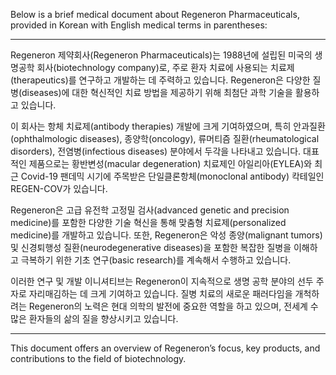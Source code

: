 Below is a brief medical document about Regeneron Pharmaceuticals, provided in Korean with English medical terms in parentheses:

---

Regeneron 제약회사(Regeneron Pharmaceuticals)는 1988년에 설립된 미국의 생명공학 회사(biotechnology company)로, 주로 환자 치료에 사용되는 치료제(therapeutics)를 연구하고 개발하는 데 주력하고 있습니다. Regeneron은 다양한 질병(diseases)에 대한 혁신적인 치료 방법을 제공하기 위해 최첨단 과학 기술을 활용하고 있습니다.

이 회사는 항체 치료제(antibody therapies) 개발에 크게 기여하였으며, 특히 안과질환(ophthalmologic diseases), 종양학(oncology), 류머티즘 질환(rheumatological disorders), 전염병(infectious diseases) 분야에서 두각을 나타내고 있습니다. 대표적인 제품으로는 황반변성(macular degeneration) 치료제인 아일리아(EYLEA)와 최근 Covid-19 팬데믹 시기에 주목받은 단일클론항체(monoclonal antibody) 칵테일인 REGEN-COV가 있습니다.

Regeneron은 고급 유전학 고정밀 검사(advanced genetic and precision medicine)를 포함한 다양한 기술 혁신을 통해 맞춤형 치료제(personalized medicine)를 개발하고 있습니다. 또한, Regeneron은 악성 종양(malignant tumors) 및 신경퇴행성 질환(neurodegenerative diseases)을 포함한 복잡한 질병을 이해하고 극복하기 위한 기초 연구(basic research)를 계속해서 수행하고 있습니다.

이러한 연구 및 개발 이니셔티브는 Regeneron이 지속적으로 생명 공학 분야의 선두 주자로 자리매김하는 데 크게 기여하고 있습니다. 질병 치료의 새로운 패러다임을 개척하려는 Regeneron의 노력은 현대 의학의 발전에 중요한 역할을 하고 있으며, 전세계 수많은 환자들의 삶의 질을 향상시키고 있습니다.

--- 

This document offers an overview of Regeneron’s focus, key products, and contributions to the field of biotechnology.